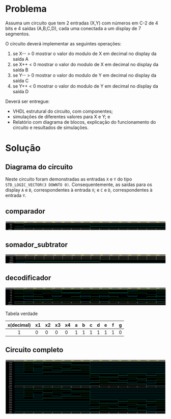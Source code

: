 # Problema

Assuma um circuito que tem 2 entradas (X,Y) com números em C-2 de 4 bits e 4 saídas (A,B,C,D), cada uma conectada a um display de 7 segmentos.

O circuito deverá implementar as seguintes operações:

1. se X-- > 0 mostrar o valor do modulo de X em decimal no display da saída A
2. se X++ < 0 mostrar o valor do modulo de X em decimal no display da saída B
3. se Y-- > 0 mostrar o valor do modulo de Y em decimal no display da saída C
4. se Y++ < 0 mostrar o valor do modulo de Y em decimal no display da saída D

Deverá ser entregue:

- VHDL estrutural do circuito, com componentes;
- simulações de diferentes valores para X e Y; e
- Relatório com diagrama de blocos, explicação do funcionamento do circuito e resultados de simulações.


# Solução

## Diagrama do circuito

Neste circuito foram demonstradas as entradas `X` e `Y` do tipo `STD_LOGIC_VECTOR(3 DOWNTO 0)`. Consequentemente, as saídas para os display `A` e `B`, correspondentes à entrada `X`; e `C` e `D`, correspondentes à entrada `Y`.



## comparador

![comparador](comparador/circuit-simulation.png)

## somador_subtrator

![somador_subtrator](somador_subtrator/circuit-simulation.png)
## decodificador

![decodificador](decodificador/circuit-simulation.png)


Tabela verdade

x(decimal) | x1 | x2 | x3 | x4 | a | b | c | d | e | f | g 
:-----------:|----|----|----|----|---|---|---|---|---|---|---
1 | 0 | 0 | 0 | 0 | 1 | 1 | 1 | 1 | 1 | 1 | 0 



## Circuito completo

![trabalho1](trabalho1/circuit-simulation.png)